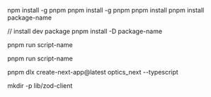 
npm install -g pnpm
pnpm install -g pnpm
pnpm install
pnpm install package-name

// install dev package
pnpm install -D package-name

pnpm run script-name

pnpm run script-name


pnpm dlx create-next-app@latest optics_next --typescript


mkdir -p lib/zod-client